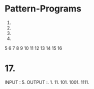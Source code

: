 # Pattern-Programs

1.
2.
3.
4.
5
6
7
8
9
10
11
12
13
14
15
16

# 17. 
INPUT : 5.
OUTPUT :.
1.
11.
101.
1001.
1111.
